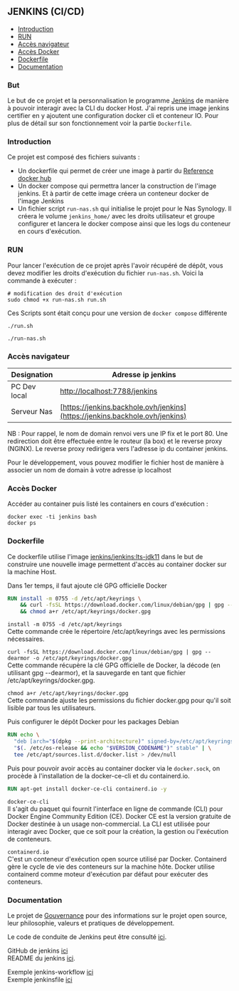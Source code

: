 ## JENKINS (CI/CD)

* [Introduction](#introduction)
* [RUN](#run)
* [Accès navigateur](#accès-navigateur)
* [Accès Docker](#accès-docker)
* [Dockerfile](#dockerfile)
* [Documentation](#documentation)

### But

Le but de ce projet et la personnalisation le programme [Jenkins](https://www.jenkins.io/) de manière à pouvoir
interagir avec la CLI du docker Host. J'ai repris une image jenkins certifier en y ajoutent une configuration docker cli
et conteneur IO.
Pour plus de détail sur son fonctionnement voir la partie `Dockerfile`.

### Introduction

Ce projet est composé des fichiers suivants :

* Un dockerfile qui permet de créer une image à partir
  du [Reference docker hub]( https://hub.docker.com/layers/jenkins/jenkins/lts-jdk11/images/sha256-8f7043722b3bb576fde60fa4ab59465a4b77e677c92774514897301ab77825a3?context=explore)
* Un docker compose qui permettra lancer la construction de l'image jenkins.
  Et à partir de cette image créera un conteneur docker de l'image Jenkins
* Un fichier script `run-nas.sh` qui initialise le projet pour le Nas Synology. Il créera le
  volume `jenkins_home/` avec les droits utilisateur et groupe configurer et lancera le docker compose ainsi que les
  logs du conteneur en cours d'exécution.

### RUN

Pour lancer l'exécution de ce projet après l'avoir récupéré de dépôt, vous devez modifier les droits
d'exécution du fichier `run-nas.sh`. Voici la commande à exécuter :

```shell
# modification des droit d'exécution
sudo chmod +x run-nas.sh run.sh
```

Ces Scripts sont était conçu pour une version de `docker compose` différente

```shell
./run.sh

./run-nas.sh
```

### Accès navigateur

| Designation   | Adresse ip jenkins                                                           |
|---------------|------------------------------------------------------------------------------|
| PC Dev  local | [http://localhost:7788/jenkins](http://localhost:7788/jenkins)               |
| Serveur Nas   | [https://jenkins.backhole.ovh/jenkins](https://jenkins.backhole.ovh/jenkins) |

NB : Pour rappel, le nom de domain renvoi vers une IP fix et le port 80. Une redirection doit être effectuée
entre le routeur (la box) et le reverse proxy (NGINX). Le reverse proxy redirigera vers l'adresse ip du
container jenkins.

Pour le développement, vous pouvez modifier le fichier host de manière à associer un nom de domain à votre adresse ip
localhost

### Accès Docker

Accéder au container puis listé les containers en cours d'exécution :

```shell
docker exec -ti jenkins bash
docker ps 
```

### Dockerfile

Ce dockerfile utilise
l'image [jenkins/jenkins:lts-jdk11](https://hub.docker.com/r/jenkins/jenkins/tags?page=1&name=lts-jdk11)
dans le but de construire une nouvelle image permettent d'accès au container docker sur la machine Host.

Dans 1er temps, il faut ajoute clé GPG officielle Docker

```dockerfile
RUN install -m 0755 -d /etc/apt/keyrings \
    && curl -fsSL https://download.docker.com/linux/debian/gpg | gpg --dearmor -o /etc/apt/keyrings/docker.gpg \
    && chmod a+r /etc/apt/keyrings/docker.gpg
```

`install -m 0755 -d /etc/apt/keyrings`  
Cette commande crée le répertoire /etc/apt/keyrings avec les permissions nécessaires.

`curl -fsSL https://download.docker.com/linux/debian/gpg | gpg --dearmor -o /etc/apt/keyrings/docker.gpg `  
Cette commande récupère la clé GPG officielle de Docker, la décode (en utilisant gpg --dearmor), et la sauvegarde en
tant que fichier /etc/apt/keyrings/docker.gpg.

`chmod a+r /etc/apt/keyrings/docker.gpg`   
Cette commande ajuste les permissions du fichier docker.gpg pour qu'il soit lisible par tous les utilisateurs.

Puis configurer le dépôt Docker pour les packages Debian

```dockerfile
RUN echo \
  "deb [arch="$(dpkg --print-architecture)" signed-by=/etc/apt/keyrings/docker.gpg] https://download.docker.com/linux/debian \
  "$(. /etc/os-release && echo "$VERSION_CODENAME")" stable" | \
  tee /etc/apt/sources.list.d/docker.list > /dev/null
```

Puis pour pouvoir avoir accès au container docker via le `docker.sock`, on procède à l'installation de la docker-ce-cli
et du containerd.io.

```dockerfile
RUN apt-get install docker-ce-cli containerd.io -y
```

`docker-ce-cli`  
Il s'agit du paquet qui fournit l'interface en ligne de commande (CLI) pour Docker Engine Community
Edition (CE). Docker CE est la version gratuite de Docker destinée à un usage non-commercial. La CLI est utilisée pour
interagir avec Docker, que ce soit pour la création, la gestion ou l'exécution de conteneurs.

`containerd.io`  
C'est un conteneur d'exécution open source utilisé par Docker. Containerd gère le cycle de vie des
conteneurs sur la machine hôte. Docker utilise containerd comme moteur d'exécution par défaut pour exécuter
des conteneurs.

### Documentation

Le projet de [Gouvernance](https://www.jenkins.io/project/governance/) pour des informations sur le projet
open source, leur philosophie, valeurs et pratiques de développement.

Le code de conduite de Jenkins peut être consulté [ici](https://www.jenkins.io/project/conduct/).

GitHub de jenkins [ici](https://github.com/jenkinsci)   
README du jenkins [ici](https://github.com/jenkinsci/docker/blob/master/README.md).

Exemple jenkins-workflow [ici](https://github.com/funkwerk/jenkins-workflow)  
Exemple jenkinsfile [ici](https://gist.github.com/merikan/228cdb1893fca91f0663bab7b095757c)
